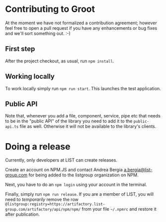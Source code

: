 # Contributing to Groot

At the moment we have not formalized a contribution agreement; however feel free to open a pull request if you have any
enhancements or bug fixes and we'll sort something out. :-)

## First step

After the project checkout, as usual, run `npm install`.

## Working locally

To work locally simply run `npm run start`. This launches the test application.

## Public API

Note that, whenever you add a file, component, service, pipe etc that needs to be in the "public API" of the library you
need to add it to the `public-api.ts` file as well. Otherwise it will not be available to the library's clients.

# Doing a release

Currently, only developers at LIST can create releases.

Create an account on NPM.JS and contact Andrea Bergia <a.bergia@list-group.com> for being added to the listgroup
organization on NPM.

Next, you have to do an `npm login` using your account in the terminal.

Finally, simply run `npm run release`. If you are a member of LIST, you will need to _temporarily_
remove the row `@listgroup:registry=https://artifactory.list-group.com/artifactory/api/npm/npm/`
from your file `~/.npmrc` and restore it after publication.
